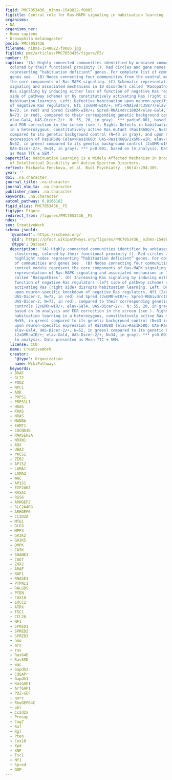 ```yaml
---
figid: PMC7053436__nihms-1548822-f0005
figtitle: Central role for Ras-MAPK signaling in habituation learning
organisms:
- NA
organisms_ner:
- Homo sapiens
- Drosophila melanogaster
pmcid: PMC7053436
filename: nihms-1548822-f0005.jpg
figlink: pmc/articles/PMC7053436/figure/F5/
number: F5
caption: '(A) Highly connected communities identified by unbiased community clustering,
  colored by their functional proximity (). Red circles and gene names highlight nodes
  representing “habituation deficient” genes. For complete list of communities and
  genes see . (B) Nodes connecting four communities from the central module represent
  the core components of Ras-MAPK signaling. (C) Schematic representation of Ras-MAPK
  signaling and associated mechanisms in ID disorders called ‘Rasopathies’. (D) Increasing
  Ras signaling by inducing either loss of function of negative Ras regulators (left
  side of pathway scheme) or by constitutively activating Ras (right side) disrupts
  habituation learning. Left: Defective habituation upon neuron-specific knockdown
  of negative Ras regulators, Nf1 (2xGMR-wIR/+; Nf1-RNAivdrc35877/elav-Gal4, UAS-Dicer-2,
  N=72, in red) and Spred (2xGMR-wIR/+; Spred-RNAivdrc18024/elav-Gal4, UAS-Dicer-2,
  N=73, in red), compared to their corresponding genetic background controls (2xGMR-wIR/+;
  elav-Gal4, UAS-Dicer-2/+. N: 55, 20, in gray). *** padj<0.001, based on lm analysis
  and FDR correction in the screen (see ). Right: Defects in habituation learning
  in a heterozygous, constitutively active Ras mutant (Ras1R68Q/+, N=55, in green)
  compared to its genetic background control (N=43 in gray), and upon neuron-specific
  expression of Ras1R68Q (elav>Ras1R68Q: UAS-Ras1R68Q/2xGMR-wIR; elav-Gal4, UAS-Dicer-2/+,
  N=52, in green) compared to its genetic background control (2xGMR-wIR/+; elav-Gal4,
  UAS-Dicer-2/+, N=34, in gray). *** p<0.001, based on lm analysis. Data presented
  as Mean TTC ± SEM.'
papertitle: Habituation Learning is a Widely Affected Mechanism in Drosophila Models
  of Intellectual Disability and Autism Spectrum Disorders.
reftext: Michaela Fenckova, et al. Biol Psychiatry. ;86(4):294-305.
year: ''
doi: .na.character
journal_title: .na.character
journal_nlm_ta: .na.character
publisher_name: .na.character
keywords: .na.character
automl_pathway: 0.8166162
figid_alias: PMC7053436__F5
figtype: Figure
redirect_from: /figures/PMC7053436__F5
ndex: ''
seo: CreativeWork
schema-jsonld:
  '@context': https://schema.org/
  '@id': https://pfocr.wikipathways.org/figures/PMC7053436__nihms-1548822-f0005.html
  '@type': Dataset
  description: '(A) Highly connected communities identified by unbiased community
    clustering, colored by their functional proximity (). Red circles and gene names
    highlight nodes representing “habituation deficient” genes. For complete list
    of communities and genes see . (B) Nodes connecting four communities from the
    central module represent the core components of Ras-MAPK signaling. (C) Schematic
    representation of Ras-MAPK signaling and associated mechanisms in ID disorders
    called ‘Rasopathies’. (D) Increasing Ras signaling by inducing either loss of
    function of negative Ras regulators (left side of pathway scheme) or by constitutively
    activating Ras (right side) disrupts habituation learning. Left: Defective habituation
    upon neuron-specific knockdown of negative Ras regulators, Nf1 (2xGMR-wIR/+; Nf1-RNAivdrc35877/elav-Gal4,
    UAS-Dicer-2, N=72, in red) and Spred (2xGMR-wIR/+; Spred-RNAivdrc18024/elav-Gal4,
    UAS-Dicer-2, N=73, in red), compared to their corresponding genetic background
    controls (2xGMR-wIR/+; elav-Gal4, UAS-Dicer-2/+. N: 55, 20, in gray). *** padj<0.001,
    based on lm analysis and FDR correction in the screen (see ). Right: Defects in
    habituation learning in a heterozygous, constitutively active Ras mutant (Ras1R68Q/+,
    N=55, in green) compared to its genetic background control (N=43 in gray), and
    upon neuron-specific expression of Ras1R68Q (elav>Ras1R68Q: UAS-Ras1R68Q/2xGMR-wIR;
    elav-Gal4, UAS-Dicer-2/+, N=52, in green) compared to its genetic background control
    (2xGMR-wIR/+; elav-Gal4, UAS-Dicer-2/+, N=34, in gray). *** p<0.001, based on
    lm analysis. Data presented as Mean TTC ± SEM.'
  license: CC0
  name: CreativeWork
  creator:
    '@type': Organization
    name: WikiPathways
  keywords:
  - BRAF
  - GLI2
  - POGZ
  - NPC1
  - ADK
  - PRPS1
  - PRPS1L1
  - HRAS
  - KRAS
  - NRAS
  - MANBA
  - EHMT1
  - CACNA1G
  - RNASEH2A
  - NRXN1
  - ARX
  - UBA2
  - PACS1
  - ZEB2
  - AP1S2
  - LAMA1
  - LAMA2
  - WAC
  - AP1S1
  - EIF2AK3
  - RASA1
  - RGS6
  - ARHGEF2
  - SLC2A4RG
  - ARHGEF6
  - CC2D2A
  - MTG1
  - DLG3
  - MPP3
  - GRIK2
  - GRIK5
  - DMPK
  - CASK
  - SHANK3
  - COG7
  - ZHX2
  - ARAF
  - RAF1
  - RNASE3
  - PTPN11
  - RALGDS
  - PTEN
  - COX10
  - ERCC2
  - ATRX
  - TSC1
  - CCL26
  - NF1
  - SPRED1
  - SPRED2
  - SPRED3
  - nmo
  - arx
  - ras
  - Ras64B
  - Ras85D
  - wac
  - Gapdh2
  - CdGAPr
  - Gapdh1
  - RasGAP1
  - ArfGAP1
  - PDZ-GEF
  - garz
  - RhoGEF64C
  - pbl
  - Cc2d2a
  - Prosap
  - Cog7
  - Raf
  - Rgl
  - Pten
  - Cox10
  - Xpd
  - XNP
  - Tsc1
  - Nf1
  - Spred
  - GDP
---
```

